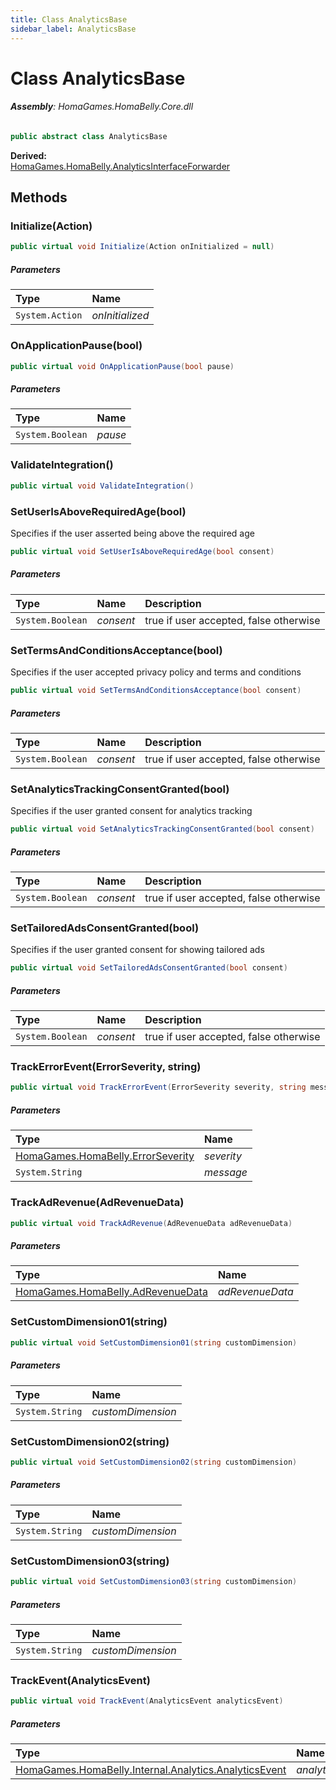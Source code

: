 ```yaml
---
title: Class AnalyticsBase
sidebar_label: AnalyticsBase
---
```

# Class AnalyticsBase


###### **Assembly**: HomaGames.HomaBelly.Core.dll

```csharp title="Declaration"
public abstract class AnalyticsBase
```
**Derived:**  
[HomaGames.HomaBelly.AnalyticsInterfaceForwarder](../HomaGames.HomaBelly/AnalyticsInterfaceForwarder)

## Methods
### Initialize(Action)


```csharp title="Declaration"
public virtual void Initialize(Action onInitialized = null)
```

##### Parameters

| Type | Name |
|:--- |:--- |
| `System.Action` | *onInitialized* |

### OnApplicationPause(bool)


```csharp title="Declaration"
public virtual void OnApplicationPause(bool pause)
```

##### Parameters

| Type | Name |
|:--- |:--- |
| `System.Boolean` | *pause* |

### ValidateIntegration()


```csharp title="Declaration"
public virtual void ValidateIntegration()
```
### SetUserIsAboveRequiredAge(bool)
Specifies if the user asserted being above the required age

```csharp title="Declaration"
public virtual void SetUserIsAboveRequiredAge(bool consent)
```

##### Parameters

| Type | Name | Description |
|:--- |:--- |:--- |
| `System.Boolean` | *consent* | true if user accepted, false otherwise |

### SetTermsAndConditionsAcceptance(bool)
Specifies if the user accepted privacy policy and terms and conditions

```csharp title="Declaration"
public virtual void SetTermsAndConditionsAcceptance(bool consent)
```

##### Parameters

| Type | Name | Description |
|:--- |:--- |:--- |
| `System.Boolean` | *consent* | true if user accepted, false otherwise |

### SetAnalyticsTrackingConsentGranted(bool)
Specifies if the user granted consent for analytics tracking

```csharp title="Declaration"
public virtual void SetAnalyticsTrackingConsentGranted(bool consent)
```

##### Parameters

| Type | Name | Description |
|:--- |:--- |:--- |
| `System.Boolean` | *consent* | true if user accepted, false otherwise |

### SetTailoredAdsConsentGranted(bool)
Specifies if the user granted consent for showing tailored ads

```csharp title="Declaration"
public virtual void SetTailoredAdsConsentGranted(bool consent)
```

##### Parameters

| Type | Name | Description |
|:--- |:--- |:--- |
| `System.Boolean` | *consent* | true if user accepted, false otherwise |

### TrackErrorEvent(ErrorSeverity, string)


```csharp title="Declaration"
public virtual void TrackErrorEvent(ErrorSeverity severity, string message)
```

##### Parameters

| Type | Name |
|:--- |:--- |
| [HomaGames.HomaBelly.ErrorSeverity](../HomaGames.HomaBelly/ErrorSeverity) | *severity* |
| `System.String` | *message* |

### TrackAdRevenue(AdRevenueData)


```csharp title="Declaration"
public virtual void TrackAdRevenue(AdRevenueData adRevenueData)
```

##### Parameters

| Type | Name |
|:--- |:--- |
| [HomaGames.HomaBelly.AdRevenueData](../HomaGames.HomaBelly/AdRevenueData) | *adRevenueData* |

### SetCustomDimension01(string)


```csharp title="Declaration"
public virtual void SetCustomDimension01(string customDimension)
```

##### Parameters

| Type | Name |
|:--- |:--- |
| `System.String` | *customDimension* |

### SetCustomDimension02(string)


```csharp title="Declaration"
public virtual void SetCustomDimension02(string customDimension)
```

##### Parameters

| Type | Name |
|:--- |:--- |
| `System.String` | *customDimension* |

### SetCustomDimension03(string)


```csharp title="Declaration"
public virtual void SetCustomDimension03(string customDimension)
```

##### Parameters

| Type | Name |
|:--- |:--- |
| `System.String` | *customDimension* |

### TrackEvent(AnalyticsEvent)


```csharp title="Declaration"
public virtual void TrackEvent(AnalyticsEvent analyticsEvent)
```

##### Parameters

| Type | Name |
|:--- |:--- |
| [HomaGames.HomaBelly.Internal.Analytics.AnalyticsEvent](../HomaGames.HomaBelly.Internal.Analytics/AnalyticsEvent) | *analyticsEvent* |

